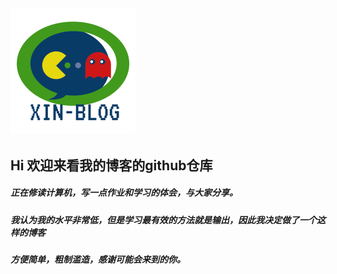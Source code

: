 ![logo](https://raw.githubusercontent.com/XinZheng-SH/XinZheng-SH.github.io/master/img/logo.png)
---
## Hi 欢迎来看我的博客的github仓库
##### 正在修读计算机，写一点作业和学习的体会，与大家分享。
##### 我认为我的水平非常低，但是学习最有效的方法就是输出，因此我决定做了一个这样的博客
##### 方便简单，粗制滥造，感谢可能会来到的你。
